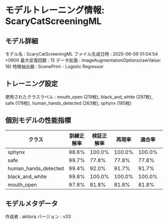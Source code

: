 # モデルトレーニング情報: ScaryCatScreeningML

## モデル詳細
モデル名           : ScaryCatScreeningML
ファイル生成日時   : 2025-06-09 01:04:54 +0900
最大反復回数     : 15
データ拡張       : ImageAugmentationOptions(rawValue: 18)
特徴抽出器       : ScenePrint - Logistic Regressor

## トレーニング設定
使用されたクラスラベル : mouth_open (219枚), black_and_white (297枚), safe (178枚), human_hands_detected (263枚), sphynx (185枚)
## 個別モデルの性能指標
| クラス | 訓練正解率 | 検証正解率 | 再現率 | 適合率 | F1スコア |
|--------|------------|------------|--------|--------|----------|
| sphynx | 98.6% | 100.0% | 100.0% | 100.0% | 1.000 |
| safe | 99.7% | 77.8% | 77.8% | 77.8% | 0.778 |
| human_hands_detected | 99.4% | 92.0% | 91.7% | 91.7% | 0.917 |
| black_and_white | 99.8% | 100.0% | 100.0% | 100.0% | 1.000 |
| mouth_open | 97.8% | 81.8% | 81.8% | 81.8% | 0.818 |

## モデルメタデータ
作成者            : akitora
バージョン          : v33